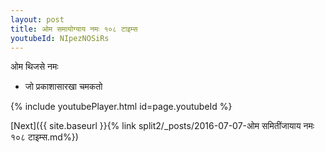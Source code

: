 ```yaml
---
layout: post
title: ओम समायोग्याय नमः १०८ टाइम्स
youtubeId: NIpezNOSiRs
---
```

 
 
 ओम थिजसे नमः  
 
 -  जो प्रकाशासारखा चमकतो 
 
  
 
  
 
 
 
 
 
 


{% include youtubePlayer.html id=page.youtubeId %}
 
[Next]({{ site.baseurl }}{% link  split2/_posts/2016-07-07-ओम समितींजायाय नमः १०८ टाइम्स.md%})
 
